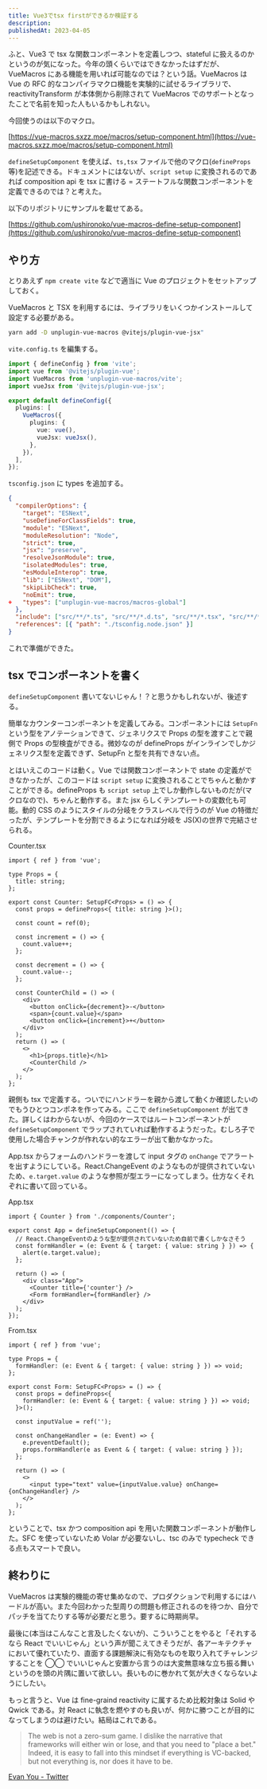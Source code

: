 ```yaml
---
title: Vue3でtsx firstができるか検証する
description:
publishedAt: 2023-04-05
---
```


ふと、Vue3 で tsx な関数コンポーネントを定義しつつ、stateful に扱えるのかというのが気になった。今年の頭くらいではできなかったはずだが、VueMacros にある機能を用いれば可能なのでは？という話。VueMacros は Vue の RFC 的なコンパイラマクロ機能を実験的に試せるライブラリで、reactivityTransform が本体側から削除されて VueMacros でのサポートとなったことで名前を知った人もいるかもしれない。

今回使うのは以下のマクロ。

[https://vue-macros.sxzz.moe/macros/setup-component.html](https://vue-macros.sxzz.moe/macros/setup-component.html)

`defineSetupComponent` を使えば、`ts,tsx` ファイルで他のマクロ(`defineProps`等)を記述できる。ドキュメントにはないが、`script setup` に変換されるのであれば composition api を tsx に書ける = ステートフルな関数コンポーネントを定義できるのでは？と考えた。

以下のリポジトリにサンプルを載せてある。

[https://github.com/ushironoko/vue-macros-define-setup-component](https://github.com/ushironoko/vue-macros-define-setup-component)

## やり方

とりあえず `npm create vite` などで適当に Vue のプロジェクトをセットアップしておく。

VueMacros と TSX を利用するには、ライブラリをいくつかインストールして設定する必要がある。

```sh
yarn add -D unplugin-vue-macros @vitejs/plugin-vue-jsx"
```

`vite.config.ts` を編集する。

```ts
import { defineConfig } from 'vite';
import vue from '@vitejs/plugin-vue';
import VueMacros from 'unplugin-vue-macros/vite';
import vueJsx from '@vitejs/plugin-vue-jsx';

export default defineConfig({
  plugins: [
    VueMacros({
      plugins: {
        vue: vue(),
        vueJsx: vueJsx(),
      },
    }),
  ],
});
```

`tsconfig.json` に types を追加する。

```json
{
  "compilerOptions": {
    "target": "ESNext",
    "useDefineForClassFields": true,
    "module": "ESNext",
    "moduleResolution": "Node",
    "strict": true,
    "jsx": "preserve",
    "resolveJsonModule": true,
    "isolatedModules": true,
    "esModuleInterop": true,
    "lib": ["ESNext", "DOM"],
    "skipLibCheck": true,
    "noEmit": true,
+   "types": ["unplugin-vue-macros/macros-global"]
  },
  "include": ["src/**/*.ts", "src/**/*.d.ts", "src/**/*.tsx", "src/**/*.vue"],
  "references": [{ "path": "./tsconfig.node.json" }]
}
```

これで準備ができた。

## tsx でコンポーネントを書く

`defineSetupComponent` 書いてないじゃん！？と思うかもしれないが、後述する。

簡単なカウンターコンポーネントを定義してみる。コンポーネントには `SetupFn` という型をアノテーションできて、ジェネリクスで Props の型を渡すことで親側で Props の型検査ができる。微妙なのが defineProps がインラインでしかジェネリクス型を定義できず、SetupFn と型を共有できない点。

とはいえこのコードは動く。Vue では関数コンポーネントで state の定義ができなかったが、このコードは `script setup` に変換されることでちゃんと動かすことができる。defineProps も `script setup` 上でしか動作しないものだが(マクロなので)、ちゃんと動作する。また jsx らしくテンプレートの変数化も可能。動的 CSS のようにスタイルの分岐をクラスレベルで行うのが Vue の特徴だったが、テンプレートを分割できるようになれば分岐を JS(X)の世界で完結させられる。

Counter.tsx

```tsx
import { ref } from 'vue';

type Props = {
  title: string;
};

export const Counter: SetupFC<Props> = () => {
  const props = defineProps<{ title: string }>();

  const count = ref(0);

  const increment = () => {
    count.value++;
  };

  const decrement = () => {
    count.value--;
  };

  const CounterChild = () => (
    <div>
      <button onClick={decrement}>-</button>
      <span>{count.value}</span>
      <button onClick={increment}>+</button>
    </div>
  );
  return () => (
    <>
      <h1>{props.title}</h1>
      <CounterChild />
    </>
  );
};
```

親側も tsx で定義する。ついでにハンドラーを親から渡して動くか確認したいのでもうひとつコンポネを作ってみる。ここで `defineSetupComponent` が出てきた。詳しくはわからないが、今回のケースではルートコンポーネントが `defineSetupComponent` でラップされていれば動作するようだった。むしろ子で使用した場合チャンクが作れない的なエラーが出て動かなかった。

App.tsx からフォームのハンドラーを渡して input タグの `onChange` でアラートを出すようにしている。React.ChangeEvent のようなものが提供されていないため、`e.target.value` のような参照が型エラーになってしまう。仕方なくそれぞれに書いて回っている。

App.tsx

```tsx
import { Counter } from './components/Counter';

export const App = defineSetupComponent(() => {
  // React.ChangeEventのような型が提供されていないため自前で書くしかなさそう
  const formHandler = (e: Event & { target: { value: string } }) => {
    alert(e.target.value);
  };

  return () => (
    <div class="App">
      <Counter title={'counter'} />
      <Form formHandler={formHandler} />
    </div>
  );
});
```

From.tsx

```tsx
import { ref } from 'vue';

type Props = {
  formHandler: (e: Event & { target: { value: string } }) => void;
};

export const Form: SetupFC<Props> = () => {
  const props = defineProps<{
    formHandler: (e: Event & { target: { value: string } }) => void;
  }>();

  const inputValue = ref('');

  const onChangeHandler = (e: Event) => {
    e.preventDefault();
    props.formHandler(e as Event & { target: { value: string } });
  };

  return () => (
    <>
      <input type="text" value={inputValue.value} onChange={onChangeHandler} />
    </>
  );
};
```

ということで、tsx かつ composition api を用いた関数コンポーネントが動作した。SFC を使っていないため Volar が必要ないし、tsc のみで typecheck できる点もスマートで良い。

## 終わりに

VueMacros は実験的機能の寄せ集めなので、プロダクションで利用するにはハードルが高い。また今回わかった型周りの問題も修正されるのを待つか、自分でパッチを当てたりする等が必要だと思う。要するに時期尚早。

最後に(本当はこんなこと言及したくないが)、こういうことをやると「それするなら React でいいじゃん」という声が聞こえてきそうだが、各アーキテクチャにおいて優れていたり、直面する課題解決に有効なものを取り入れてチャレンジすることを ◯◯ でいいじゃんと安置から言うのは大変無意味な立ち振る舞いというのを頭の片隅に置いて欲しい。長いものに巻かれて気が大きくならないようにしたい。

もっと言うと、Vue は fine-graind reactivity に属するため比較対象は Solid や Qwick である。対 React に執念を燃やすのも良いが、何かに勝つことが目的になってしまうのは避けたい。結局はこれである。

> The web is not a zero-sum game. I dislike the narrative that frameworks will either win or lose, and that you need to "place a bet." Indeed, it is easy to fall into this mindset if everything is VC-backed, but not everything is, nor does it have to be.

[Evan You - Twitter](https://twitter.com/youyuxi/status/1643555701497937920)
